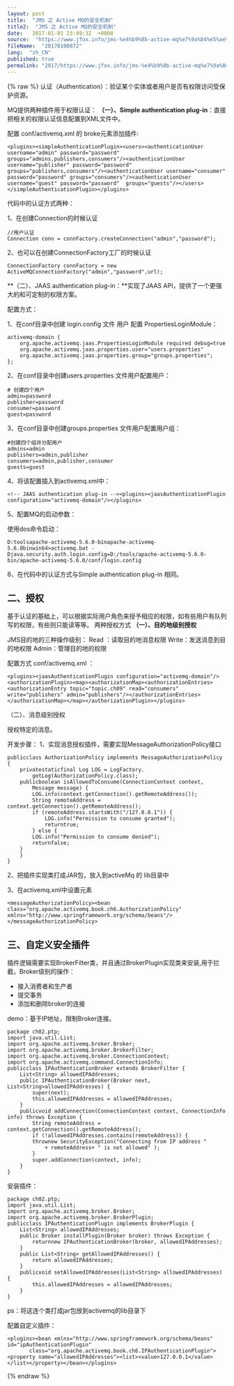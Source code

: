 ```yaml
---
layout: post
title:  "JMS 之 Active MQ的安全机制"
title2:  "JMS 之 Active MQ的安全机制"
date:   2017-01-01 23:49:32  +0800
source:  "https://www.jfox.info/jms-%e4%b9%8b-active-mq%e7%9a%84%e5%ae%89%e5%85%a8%e6%9c%ba%e5%88%b6.html"
fileName:  "20170100872"
lang:  "zh_CN"
published: true
permalink: "2017/https://www.jfox.info/jms-%e4%b9%8b-active-mq%e7%9a%84%e5%ae%89%e5%85%a8%e6%9c%ba%e5%88%b6.html"
---
```

{% raw %}
认证（Authentication）：验证某个实体或者用户是否有权限访问受保护资源。

MQ提供两种插件用于权限认证：
**（一）、Simple authentication plug-in**：直接把相关的权限认证信息配置到XML文件中。

配置 conf/activemq.xml 的 broke元素添加插件:

    <plugins><simpleAuthenticationPlugin><users><authenticationUser username="admin" password="password" groups="admins,publishers,consumers"/><authenticationUser username="publisher" password="password"  groups="publishers,consumers"/><authenticationUser username="consumer" password="password" groups="consumers"/><authenticationUser username="guest" password="password"  groups="guests"/></users></simpleAuthenticationPlugin></plugins>

代码中的认证方式两种：

1、在创建Connection的时候认证

    //用户认证
    Connection conn = connFactory.createConnection("admin","password");

2、也可以在创建ConnectionFactory工厂的时候认证

    ConnectionFactory connFactory = new ActiveMQConnectionFactory("admin","password",url);

**（二）、JAAS authentication plug-in：**实现了JAAS API，提供了一个更强大的和可定制的权限方案。

配置方式：

1、在conf目录中创建 login.config 文件 用户 配置 PropertiesLoginModule：

    activemq-domain {
        org.apache.activemq.jaas.PropertiesLoginModule required debug=true
        org.apache.activemq.jaas.properties.user="users.properties"
        org.apache.activemq.jaas.properties.group="groups.properties";
    };

2、在conf目录中创建users.properties 文件用户配置用户：

    # 创建四个用户
    admin=password  
    publisher=password 
    consumer=password  
    guest=password

3、在conf目录中创建groups.properties 文件用户配置用户组：

    #创建四个组并分配用户
    admins=admin
    publishers=admin,publisher
    consumers=admin,publisher,consumer
    guests=guest

4、将该配置插入到activemq.xml中：

    <!-- JAAS authentication plug-in --><plugins><jaasAuthenticationPlugin configuration="activemq-domain"/></plugins>

5、配置MQ的启动参数：

使用dos命令启动：

    D:toolsapache-activemq-5.6.0-binapache-activemq-5.6.0binwin64>activemq.bat -Djava.security.auth.login.config=D:/tools/apache-activemq-5.6.0-bin/apache-activemq-5.6.0/conf/login.config

6、在代码中的认证方式与Simple authentication plug-in 相同。

## **二、授权**

基于认证的基础上，可以根据实际用户角色来授予相应的权限，如有些用户有队列写的权限，有些则只能读等等。
两种授权方式
**（一）、目的地级别授权**

JMS目的地的三种操作级别：
Read ：读取目的地消息权限
Write：发送消息到目的地权限
Admin：管理目的地的权限

配置方式 conf/activemq.xml ：

    <plugins><jaasAuthenticationPlugin configuration="activemq-domain"/><authorizationPlugin><map><authorizationMap><authorizationEntries><authorizationEntry topic="topic.ch09" read="consumers" write="publishers" admin="publishers"/></authorizationEntries></authorizationMap></map></authorizationPlugin></plugins>

（二）、消息级别授权

授权特定的消息。

开发步骤：
1、实现消息授权插件，需要实现MessageAuthorizationPolicy接口

    publicclass AuthorizationPolicy implements MessageAuthorizationPolicy {
        privatestaticfinal Log LOG = LogFactory.
            getLog(AuthorizationPolicy.class);
        publicboolean isAllowedToConsume(ConnectionContext context,
            Message message) {
            LOG.info(context.getConnection().getRemoteAddress());
            String remoteAddress = context.getConnection().getRemoteAddress();
            if (remoteAddress.startsWith("/127.0.0.1")) {
                LOG.info("Permission to consume granted");
                returntrue;
            } else {
            LOG.info("Permission to consume denied");
            returnfalse;
        }
        }
    }

2、把插件实现类打成JAR包，放入到activeMq 的 lib目录中

3、在activemq.xml中设置<messageAuthorizationPolicy>元素

    <messageAuthorizationPolicy><bean class="org.apache.activemq.book.ch6.AuthorizationPolicy" xmlns="http://www.springframework.org/schema/beans"/></messageAuthorizationPolicy>

## **三、自定义安全插件**

插件逻辑需要实现BrokerFilter类，并且通过BrokerPlugin实现类来安装,用于拦截，Broker级别的操作：

- 接入消费者和生产者
- 提交事务
- 添加和删除broker的连接

demo：基于IP地址，限制Broker连接。

    package ch02.ptp;
    import java.util.List;
    import org.apache.activemq.broker.Broker;
    import org.apache.activemq.broker.BrokerFilter;
    import org.apache.activemq.broker.ConnectionContext;
    import org.apache.activemq.command.ConnectionInfo;
    publicclass IPAuthenticationBroker extends BrokerFilter {
        List<String> allowedIPAddresses;
        public IPAuthenticationBroker(Broker next, List<String>allowedIPAddresses) {
            super(next);
            this.allowedIPAddresses = allowedIPAddresses;
        }
        publicvoid addConnection(ConnectionContext context, ConnectionInfo info) throws Exception {
            String remoteAddress = context.getConnection().getRemoteAddress();
            if (!allowedIPAddresses.contains(remoteAddress)) {
            thrownew SecurityException("Connecting from IP address "
                + remoteAddress+ " is not allowed" );
            }
            super.addConnection(context, info);
        }
    }

安装插件：

    package ch02.ptp;
    import java.util.List;
    import org.apache.activemq.broker.Broker;
    import org.apache.activemq.broker.BrokerPlugin;
    publicclass IPAuthenticationPlugin implements BrokerPlugin {
        List<String> allowedIPAddresses;
        public Broker installPlugin(Broker broker) throws Exception {
            returnnew IPAuthenticationBroker(broker, allowedIPAddresses);
        }
        public List<String> getAllowedIPAddresses() {
            return allowedIPAddresses;
        }
        publicvoid setAllowedIPAddresses(List<String> allowedIPAddresses) {
            this.allowedIPAddresses = allowedIPAddresses;
        }
    }

ps：将这连个类打成jar包放到activemq的lib目录下

配置自定义插件：

    <plugins><bean xmlns="http://www.springframework.org/schema/beans" id="ipAuthenticationPlugin"
           class="org.apache.activemq.book.ch6.IPAuthenticationPlugin"><property name="allowedIPAddresses"><list><value>127.0.0.1</value></list></property></bean></plugins>
{% endraw %}